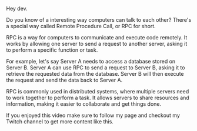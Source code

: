 Hey dev. 

Do you know of a interesting way computers can talk to each other? There's a special way called Remote Procedure Call, or RPC for short.

RPC is a way for computers to communicate and execute code remotely. It works by allowing one server to send a request to another server, asking it to perform a specific function or task.

For example, let's say Server A needs to access a database stored on Server B. Server A can use RPC to send a request to Server B, asking it to retrieve the requested data from the database. Server B will then execute the request and send the data back to Server A.

RPC is commonly used in distributed systems, where multiple servers need to work together to perform a task. It allows servers to share resources and information, making it easier to collaborate and get things done.

If you enjoyed this video make sure to follow my page and checkout my Twitch channel to get more content like this.
